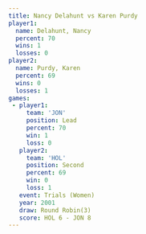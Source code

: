 ```yaml
---
title: Nancy Delahunt vs Karen Purdy
player1:               
  name: Delahunt, Nancy
  percent: 70          
  wins: 1              
  losses: 0            
player2:               
  name: Purdy, Karen   
  percent: 69          
  wins: 0              
  losses: 1            
games:
 - player1:        
     team: 'JON'   
     position: Lead
     percent: 70   
     win: 1        
     loss: 0       
   player2:          
     team: 'HOL'     
     position: Second
     percent: 69     
     win: 0          
     loss: 1         
   event: Trials (Women)
   year: 2001           
   draw: Round Robin(3) 
   score: HOL 6 - JON 8 
---
```

